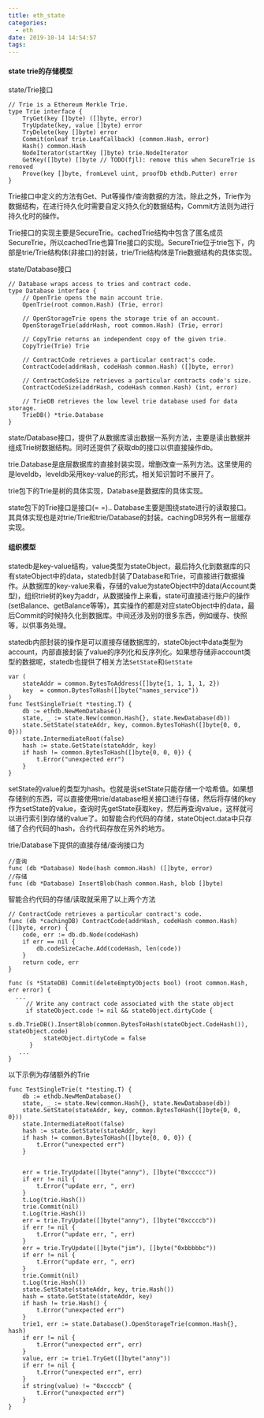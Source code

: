 ```yaml
---
title: eth_state
categories:
  - eth
date: 2019-10-14 14:54:57
tags:
---
```


#### state trie的存储模型



state/Trie接口

```
// Trie is a Ethereum Merkle Trie.
type Trie interface {
	TryGet(key []byte) ([]byte, error)
	TryUpdate(key, value []byte) error
	TryDelete(key []byte) error
	Commit(onleaf trie.LeafCallback) (common.Hash, error)
	Hash() common.Hash
	NodeIterator(startKey []byte) trie.NodeIterator
	GetKey([]byte) []byte // TODO(fjl): remove this when SecureTrie is removed
	Prove(key []byte, fromLevel uint, proofDb ethdb.Putter) error
}
```

Trie接口中定义的方法有Get、Put等操作/查询数据的方法，除此之外，Trie作为数据结构，在进行持久化时需要自定义持久化的数据结构，Commit方法则为进行持久化时的操作。

Trie接口的实现主要是SecureTrie。cachedTrie结构中包含了匿名成员SecureTrie，所以cachedTrie也算Trie接口的实现。SecureTrie位于trie包下，内部是trie/Trie结构体(非接口)的封装，trie/Trie结构体是Trie数据结构的具体实现。



state/Database接口

```
// Database wraps access to tries and contract code.
type Database interface {
	// OpenTrie opens the main account trie.
	OpenTrie(root common.Hash) (Trie, error)

	// OpenStorageTrie opens the storage trie of an account.
	OpenStorageTrie(addrHash, root common.Hash) (Trie, error)

	// CopyTrie returns an independent copy of the given trie.
	CopyTrie(Trie) Trie

	// ContractCode retrieves a particular contract's code.
	ContractCode(addrHash, codeHash common.Hash) ([]byte, error)

	// ContractCodeSize retrieves a particular contracts code's size.
	ContractCodeSize(addrHash, codeHash common.Hash) (int, error)

	// TrieDB retrieves the low level trie database used for data storage.
	TrieDB() *trie.Database
}
```

state/Database接口，提供了从数据库读出数据一系列方法，主要是读出数据并组成Trie树数据结构。同时还提供了获取db的接口以供直接操作db。

trie.Database是底层数据库的直接封装实现，增删改查一系列方法。这里使用的是leveldb，leveldb采用key-value的形式，相关知识暂时不展开了。





trie包下的Trie是树的具体实现，Database是数据库的具体实现。

state包下的Trie接口是接口(= =)..  Database主要是围绕state进行的读取接口。其具体实现也是对trie/Trie和trie/Database的封装。cachingDB另外有一层缓存实现。





#### 组织模型

statedb是key-value结构，value类型为stateObject，最后持久化到数据库的只有stateObject中的data，statedb封装了Database和Trie，可直接进行数据操作。从数据库的key-value来看，存储的value为stateObject中的data(Account类型)，组织trie树的key为addr，从数据操作上来看，state可直接进行账户的操作(setBalance、getBalance等等)，其实操作的都是对应stateObject中的data，最后Commit的时候持久化到数据库。中间还涉及别的很多东西，例如缓存、快照等，以供事务处理。

statedb内部封装的操作是可以直接存储数据库的，stateObject中data类型为account，内部直接封装了value的序列化和反序列化。如果想存储非account类型的数据呢，statedb也提供了相关方法`SetState`和`GetState`

```
var (
	stateAddr = common.BytesToAddress([]byte{1, 1, 1, 1, 2})
	key  = common.BytesToHash([]byte("names_service"))
)
func TestSingleTrie(t *testing.T) {
	db := ethdb.NewMemDatabase()
	state, _ := state.New(common.Hash{}, state.NewDatabase(db))
	state.SetState(stateAddr, key, common.BytesToHash([]byte{0, 0, 0}))
	state.IntermediateRoot(false)
	hash := state.GetState(stateAddr, key)
	if hash != common.BytesToHash([]byte{0, 0, 0}) {
		t.Error("unexpected err")
	}
}
```



setState的value的类型为hash。也就是说setState只能存储一个哈希值。如果想存储别的东西，可以直接使用trie/database相关接口进行存储，然后将存储的key作为setState的value，查询时先getState获取key，然后再查询value，这样就可以进行索引到存储的value了。如智能合约代码的存储，stateObject.data中只存储了合约代码的hash，合约代码存放在另外的地方。

trie/Database下提供的直接存储/查询接口为

```
//查询
func (db *Database) Node(hash common.Hash) ([]byte, error)
//存储
func (db *Database) InsertBlob(hash common.Hash, blob []byte)

```



智能合约代码的存储/读取就采用了以上两个方法

```
// ContractCode retrieves a particular contract's code.
func (db *cachingDB) ContractCode(addrHash, codeHash common.Hash) ([]byte, error) {
	code, err := db.db.Node(codeHash)
	if err == nil {
		db.codeSizeCache.Add(codeHash, len(code))
	}
	return code, err
}

func (s *StateDB) Commit(deleteEmptyObjects bool) (root common.Hash, err error) {
  ...
     // Write any contract code associated with the state object
     if stateObject.code != nil && stateObject.dirtyCode {
		  s.db.TrieDB().InsertBlob(common.BytesToHash(stateObject.CodeHash()), stateObject.code)
		  stateObject.dirtyCode = false
	  }
   ...
}
```



以下示例为存储额外的Trie

```
func TestSingleTrie(t *testing.T) {
	db := ethdb.NewMemDatabase()
	state, _ := state.New(common.Hash{}, state.NewDatabase(db))
	state.SetState(stateAddr, key, common.BytesToHash([]byte{0, 0, 0}))
	state.IntermediateRoot(false)
	hash := state.GetState(stateAddr, key)
	if hash != common.BytesToHash([]byte{0, 0, 0}) {
		t.Error("unexpected err")
	}


	err = trie.TryUpdate([]byte("anny"), []byte("0xccccc"))
	if err != nil {
		t.Error("update err, ", err)
	}
	t.Log(trie.Hash())
	trie.Commit(nil)
	t.Log(trie.Hash())
	err = trie.TryUpdate([]byte("anny"), []byte("0xccccb"))
	if err != nil {
		t.Error("update err, ", err)
	}
	err = trie.TryUpdate([]byte("jim"), []byte("0xbbbbbc"))
	if err != nil {
		t.Error("update err, ", err)
	}
	trie.Commit(nil)
	t.Log(trie.Hash())
	state.SetState(stateAddr, key, trie.Hash())
	hash = state.GetState(stateAddr, key)
	if hash != trie.Hash() {
		t.Error("unexpected err")
	}
	trie1, err := state.Database().OpenStorageTrie(common.Hash{}, hash)
	if err != nil {
		t.Error("unexpected err", err)
	}
	value, err := trie1.TryGet([]byte("anny"))
	if err != nil {
		t.Error("unexpected err", err)
	}
	if string(value) != "0xccccb" {
		t.Error("unexpected err")
	}
}
```
